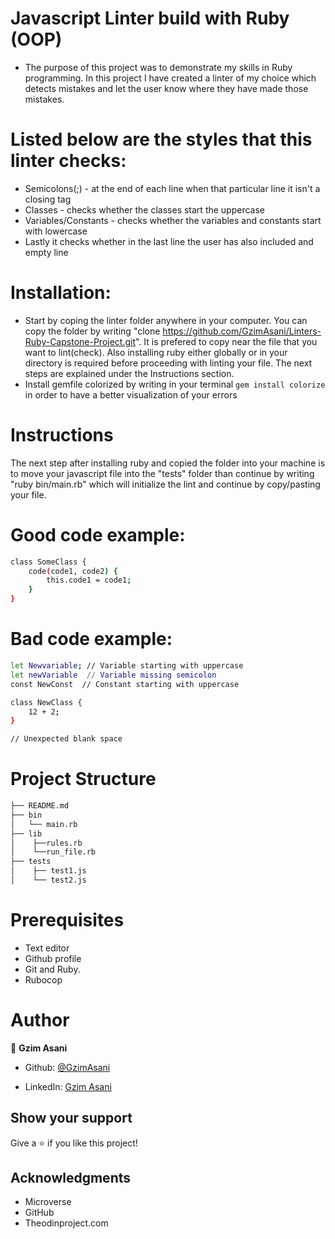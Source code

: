 # Javascript Linter build with Ruby (OOP)

* The purpose of this project was to demonstrate my skills in Ruby programming. In this project I have created a linter of my choice which detects mistakes and let the user know where they have made those mistakes.

# Listed below are the styles that this linter checks:

- Semicolons(;) - at the end of each line when that particular line it isn't a closing tag
- Classes - checks whether the classes start the uppercase
- Variables/Constants - checks whether the variables and constants start with lowercase
- Lastly it checks whether in the last line the user has also included and empty line

# Installation:

- Start by coping the linter folder anywhere in your computer. You can copy the folder by writing "clone https://github.com/GzimAsani/Linters-Ruby-Capstone-Project.git". It is prefered to copy near the file that you want to lint(check). Also installing ruby either globally or in your directory is required before proceeding with linting your file. The next steps are explained under the Instructions section.
- Install gemfile colorized by writing in your terminal `gem install colorize` in order to have a better visualization of your errors

# Instructions

The next step after installing ruby and copied the folder into your machine is to move your javascript file into the "tests" folder than continue by writing "ruby bin/main.rb" which will initialize the lint and continue by copy/pasting your file.

# Good code example:

```bash
class SomeClass {
    code(code1, code2) {
        this.code1 = code1;
    }
}
```
# Bad code example:
```bash
let Newvariable; // Variable starting with uppercase
let newVariable  // Variable missing semicolon
const NewConst  // Constant starting with uppercase

class NewClass {
    12 + 2;
}

// Unexpected blank space
```

# Project Structure

```bash 
├── README.md
├── bin
│   └── main.rb
├── lib
│    ├──rules.rb
│    └──run_file.rb
├── tests
│    ├── test1.js
│    └── test2.js
```

# Prerequisites
- Text editor
- Github profile
- Git and Ruby.
- Rubocop

# Author

👤 **Gzim Asani**

- Github: [@GzimAsani](https://github.com/GzimAsani)

- LinkedIn: [Gzim Asani](https://www.linkedin.com/in/gzim-asani-83390a17a/)

## Show your support

Give a ⭐️ if you like this project!

## Acknowledgments

- Microverse
- GitHub
- Theodinproject.com
